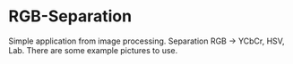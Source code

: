 # RGB-Separation
Simple application from image processing. 
Separation RGB -> YCbCr, HSV, Lab.
There are some example pictures to use.
